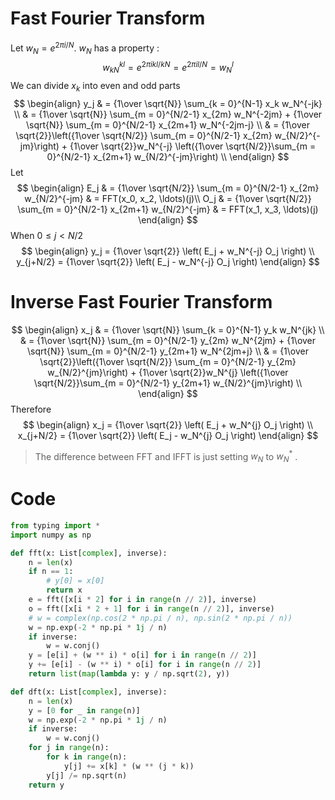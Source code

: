 # Fast Fourier Transform
Let $w_N = e^{2\pi i / N}$. 
$w_N$ has a property :
$$w_{kN}^{kl} = e^{2\pi i kl / kN} = e^{2\pi i l / N} = w_N^l$$
We can divide $x_k$ into even and odd parts
$$
\begin{align}
y_j 
& = {1\over \sqrt{N}} \sum_{k = 0}^{N-1} x_k w_N^{-jk} \\
& = {1\over \sqrt{N}} \sum_{m = 0}^{N/2-1} x_{2m} w_N^{-2jm} + {1\over \sqrt{N}} \sum_{m = 0}^{N/2-1} x_{2m+1} w_N^{-2jm-j} \\
& = {1\over \sqrt{2}}\left({1\over \sqrt{N/2}} \sum_{m = 0}^{N/2-1} x_{2m} w_{N/2}^{-jm}\right) + {1\over \sqrt{2}}w_N^{-j} \left({1\over \sqrt{N/2}}\sum_{m = 0}^{N/2-1} x_{2m+1} w_{N/2}^{-jm}\right) \\
\end{align}
$$
Let
$$
\begin{align}
E_j & = {1\over \sqrt{N/2}} \sum_{m = 0}^{N/2-1} x_{2m} w_{N/2}^{-jm} & = FFT(x_0, x_2, \ldots)(j)\\
O_j & = {1\over \sqrt{N/2}} \sum_{m = 0}^{N/2-1} x_{2m+1} w_{N/2}^{-jm} & = FFT(x_1, x_3, \ldots)(j)
\end{align}
$$
When $0 \leq j < N/2$ 
$$
\begin{align}
y_j = {1\over \sqrt{2}} \left( E_j + w_N^{-j} O_j \right) \\
y_{j+N/2} = {1\over \sqrt{2}} \left( E_j - w_N^{-j} O_j \right)
\end{align}
$$
# Inverse Fast Fourier Transform
$$
\begin{align}
x_j 
& = {1\over \sqrt{N}} \sum_{k = 0}^{N-1} y_k w_N^{jk} \\
& = {1\over \sqrt{N}} \sum_{m = 0}^{N/2-1} y_{2m} w_N^{2jm} + {1\over \sqrt{N}} \sum_{m = 0}^{N/2-1} y_{2m+1} w_N^{2jm+j} \\
& = {1\over \sqrt{2}}\left({1\over \sqrt{N/2}} \sum_{m = 0}^{N/2-1} y_{2m} w_{N/2}^{jm}\right) + {1\over \sqrt{2}}w_N^{j} \left({1\over \sqrt{N/2}}\sum_{m = 0}^{N/2-1} y_{2m+1} w_{N/2}^{jm}\right) \\
\end{align}
$$
Therefore
$$
\begin{align}
x_j = {1\over \sqrt{2}} \left( E_j + w_N^{j} O_j \right) \\
x_{j+N/2} = {1\over \sqrt{2}} \left( E_j - w_N^{j} O_j \right)
\end{align}
$$
> The difference between FFT and IFFT is just setting $w_N$ to $w_N^*$ .

# Code
```python TI:"FFT and DFT"
from typing import *
import numpy as np

def fft(x: List[complex], inverse):
    n = len(x)
    if n == 1:
        # y[0] = x[0]
        return x
    e = fft([x[i * 2] for i in range(n // 2)], inverse)
    o = fft([x[i * 2 + 1] for i in range(n // 2)], inverse)
    # w = complex(np.cos(2 * np.pi / n), np.sin(2 * np.pi / n))
    w = np.exp(-2 * np.pi * 1j / n)
    if inverse:
        w = w.conj()
    y = [e[i] + (w ** i) * o[i] for i in range(n // 2)]
    y += [e[i] - (w ** i) * o[i] for i in range(n // 2)]
    return list(map(lambda y: y / np.sqrt(2), y))

def dft(x: List[complex], inverse):
    n = len(x)
    y = [0 for _ in range(n)]
    w = np.exp(-2 * np.pi * 1j / n)
    if inverse:
        w = w.conj()
    for j in range(n):
        for k in range(n):
            y[j] += x[k] * (w ** (j * k))
        y[j] /= np.sqrt(n)
    return y
```
